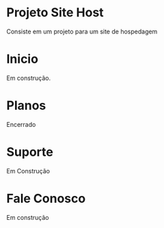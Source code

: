 # Projeto Site Host
Consiste em um projeto para um site de hospedagem

# Inicio
Em construção.

# Planos
Encerrado

# Suporte 
Em Construção

# Fale Conosco
Em construção

